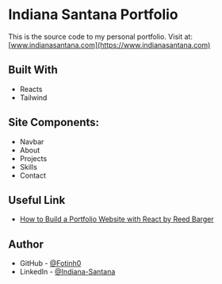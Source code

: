 # Indiana Santana Portfolio

This is the source code to my personal portfolio.
Visit at: [www.indianasantana.com](https://www.indianasantana.com)

<!--
## Screenshot
[website screenshot]() -->

## Built With

- Reacts
- Tailwind

## Site Components:

- Navbar
- About
- Projects
- Skills
- Contact

## Useful Link

- [How to Build a Portfolio Website with React by Reed Barger](https://www.freecodecamp.org/news/build-portfolio-website-react/)

## Author

- GitHub - [@Fotinh0](https://github.com/fotinh0)
- LinkedIn - [@Indiana-Santana](https://www.linkedin.com/in/foti-ceci/)

